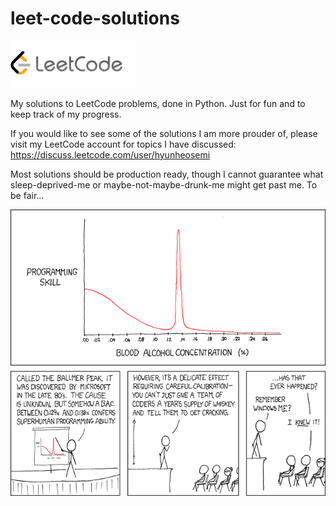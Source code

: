 # leet-code-solutions
<img src="https://raw.githubusercontent.com/HyunHeo/leetcode-solutions/master/img/leet-code-logo.png" alt="LeetCode Logo" width="200"/>


My solutions to LeetCode problems, done in Python. Just for fun and to keep track of my progress.

If you would like to see some of the solutions I am more prouder of, please visit my LeetCode account for topics I have discussed: https://discuss.leetcode.com/user/hyunheosemi


Most solutions should be production ready, though I cannot guarantee what sleep-deprived-me or maybe-not-maybe-drunk-me might get past me. To be fair...

<img src="https://raw.githubusercontent.com/HyunHeo/leetcode-solutions/master/img/ballmer_peak.png" alt="XKCD: Ballmer Peak"/>





